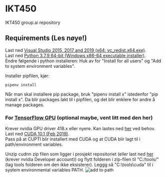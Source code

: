 # IKT450
IKT450 group.ai repository


## Requirements (Les nøye!)
Last ned [Visual Studio 2015, 2017 and 2019 (x64: vc_redist.x64.exe)](https://support.microsoft.com/en-us/help/2977003/the-latest-supported-visual-c-downloads). \
Last ned [Python 3.7.9 64-bit (Windows x86-64 executable installer)](https://www.python.org/downloads/release/python-379/). \
Endre følgende i python installeren: Huk av for "Install for all users" og "Add to system environment variables".

Installer pipfilen, kjør:
```
pipenv install
```
Når man skal installere pip package, bruk "pipenv install x" istedenfor "pip install x". Da blir packages lakt til i pipfilen, og det blir enklere for andre å manage packages.


### For [TensorFlow GPU](https://www.tensorflow.org/install/gpu) (optional maybe, vent litt med den her)
Krever nvidia GPU driver 418.x eller nyere. Kan lastes ned [her](https://www.nvidia.com/drivers) ved behov. \
Last ned [CUDA 10.1 (Feb 2019)](https://developer.nvidia.com/cuda-10.1-download-archive-base?target_os=Windows&target_arch=x86_64&target_version=10&target_type=exelocal). \
Pass på at CUPTI blir installert med CUDA og at CUDA blir lagt til i path/environment variables.

Unzip cudnn zip filen som ligger i prosjekt repositoriet (eller last ned [her](https://developer.nvidia.com/cudnn) (krever nvidia Developer account)) og flytt folderen i zip-filen til "C:/tools/" (lag tools folderen om den ikke eksisterer). Leggg så "C:\tools\cuda" til i system environmental variables PATH.
![add to path](https://i.imgur.com/nZwD49X.png)